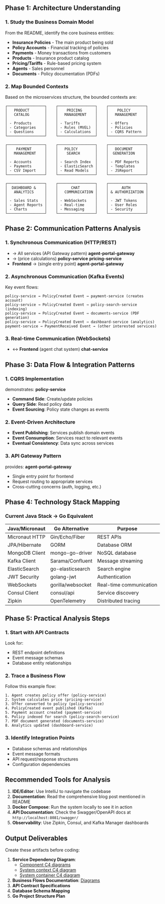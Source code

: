 ## Phase 1: Architecture Understanding

### 1. **Study the Business Domain Model**
From the README, identify the core business entities:
- **Insurance Policies** - The main product being sold
- **Policy Accounts** - Financial tracking of policies
- **Payments** - Money transactions from customers
- **Products** - Insurance product catalog
- **Pricing/Tariffs** - Rule-based pricing system
- **Agents** - Sales personnel
- **Documents** - Policy documentation (PDFs)

### 2. **Map Bounded Contexts**
Based on the microservices structure, the bounded contexts are:
``` 
┌─────────────────┐    ┌─────────────────┐    ┌─────────────────┐
│   PRODUCT       │    │    PRICING      │    │    POLICY       │
│   CATALOG       │    │   MANAGEMENT    │    │   MANAGEMENT    │
│                 │    │                 │    │                 │
│ - Products      │    │ - Tariffs       │    │ - Offers        │
│ - Categories    │    │ - Rules (MVEL)  │    │ - Policies      │
│ - Questions     │    │ - Calculations  │    │ - CQRS Pattern  │
└─────────────────┘    └─────────────────┘    └─────────────────┘

┌─────────────────┐    ┌─────────────────┐    ┌─────────────────┐
│    PAYMENT      │    │   POLICY        │    │   DOCUMENT      │
│   MANAGEMENT    │    │    SEARCH       │    │  GENERATION     │
│                 │    │                 │    │                 │
│ - Accounts      │    │ - Search Index  │    │ - PDF Reports   │
│ - Payments      │    │ - ElasticSearch │    │ - Templates     │
│ - CSV Import    │    │ - Read Models   │    │ - JSReport      │
└─────────────────┘    └─────────────────┘    └─────────────────┘

┌─────────────────┐    ┌─────────────────┐    ┌─────────────────┐
│  DASHBOARD &    │    │      CHAT       │    │      AUTH       │
│   ANALYTICS     │    │   COMMUNICATION │    │ & AUTHORIZATION │
│                 │    │                 │    │                 │
│ - Sales Stats   │    │ - WebSockets    │    │ - JWT Tokens    │
│ - Agent Reports │    │ - Real-time     │    │ - User Roles    │
│ - Charts        │    │ - Messaging     │    │ - Security      │
└─────────────────┘    └─────────────────┘    └─────────────────┘
```

## Phase 2: Communication Patterns Analysis

### 1. **Synchronous Communication (HTTP/REST)**
- → All services (API Gateway pattern) **agent-portal-gateway**
- → (price calculations) **policy-service** **pricing-service**
- **Frontend** → (single entry point) **agent-portal-gateway**

### 2. **Asynchronous Communication (Kafka Events)**
Key event flows:
``` 
policy-service → PolicyCreated Event → payment-service (creates account)
policy-service → PolicyCreated Event → policy-search-service (indexing)
policy-service → PolicyCreated Event → documents-service (PDF generation)
policy-service → PolicyCreated Event → dashboard-service (analytics)
payment-service → PaymentReceived Event → (other interested services)
```
### 3. **Real-time Communication (WebSockets)**
- ↔ **Frontend** (agent chat system) **chat-service**

## Phase 3: Data Flow & Integration Patterns

### 1. **CQRS Implementation**
demonstrates: **policy-service**
- **Command Side**: Create/update policies
- **Query Side**: Read policy data
- **Event Sourcing**: Policy state changes as events

### 2. **Event-Driven Architecture**
- **Event Publishing**: Services publish domain events
- **Event Consumption**: Services react to relevant events
- **Eventual Consistency**: Data sync across services

### 3. **API Gateway Pattern**
provides: **agent-portal-gateway**
- Single entry point for frontend
- Request routing to appropriate services
- Cross-cutting concerns (auth, logging, etc.)

## Phase 4: Technology Stack Mapping

### Current Java Stack → Go Equivalent

| Java/Micronaut | Go Alternative | Purpose |
| --- | --- | --- |
| Micronaut HTTP | Gin/Echo/Fiber | REST APIs |
| JPA/Hibernate | GORM | Database ORM |
| MongoDB Client | mongo-go-driver | NoSQL database |
| Kafka Client | Sarama/Confluent | Message streaming |
| ElasticSearch | go-elasticsearch | Search engine |
| JWT Security | golang-jwt | Authentication |
| WebSockets | gorilla/websocket | Real-time communication |
| Consul Client | consul/api | Service discovery |
| Zipkin | OpenTelemetry | Distributed tracing |
## Phase 5: Practical Analysis Steps
### 1. **Start with API Contracts**
Look for:
- REST endpoint definitions
- Event message schemas
- Database entity relationships

### 2. **Trace a Business Flow**
Follow this example flow:
``` 
1. Agent creates policy offer (policy-service)
2. System calculates price (pricing-service)
3. Offer converted to policy (policy-service)
4. PolicyCreated event published (Kafka)
5. Payment account created (payment-service)
6. Policy indexed for search (policy-search-service)
7. PDF document generated (documents-service)
8. Analytics updated (dashboard-service)
```
### 3. **Identify Integration Points**
- Database schemas and relationships
- Event message formats
- API request/response structures
- Configuration dependencies

## Recommended Tools for Analysis
1. **IDE/Editor**: Use IntelliJ to navigate the codebase
2. **Documentation**: Read the comprehensive blog post mentioned in README
3. **Docker Compose**: Run the system locally to see it in action
4. **API Documentation**: Check the Swagger/OpenAPI docs at `http://localhost:8081/swagger/`
5. **Observability**: Use Zipkin, Consul, and Kafka Manager dashboards

## Output Deliverables
Create these artifacts before coding:
1. **Service Dependency Diagram**: 
    - [Component C4 diagrams](/docs/c4-diagrams/component)
    - [System context C4 diagram](/docs/c4-diagrams/context)
    - [System container C4 diagram](/docs/c4-diagrams/container)
2. **Business Flows Documentation**: [Diagrams](/docs/business-flows) 
3. **API Contract Specifications**
4. **Database Schema Mapping**
5. **Go Project Structure Plan**

